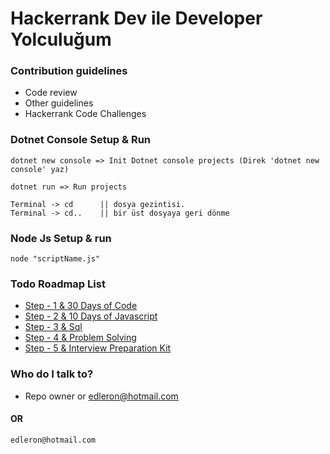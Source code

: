 # Hackerrank Dev ile Developer Yolculuğum

### Contribution guidelines

* Code review
* Other guidelines
* Hackerrank Code Challenges

### Dotnet Console Setup & Run

```
dotnet new console => Init Dotnet console projects (Direk 'dotnet new console' yaz)

dotnet run => Run projects

Terminal -> cd  	|| dosya gezintisi.
Terminal -> cd..  	|| bir üst dosyaya geri dönme
```

### Node Js Setup & run

```
node "scriptName.js"
```

### Todo Roadmap List

* [Step - 1 &amp; 30 Days of Code](https://www.hackerrank.com/domains/tutorials/30-days-of-code)
* [Step - 2 &amp; 10 Days of Javascript](https://www.hackerrank.com/domains/tutorials/10-days-of-javascript "10 Days of Javascript")
* [Step - 3 &amp; Sql](https://www.hackerrank.com/domains/sql?badge_type=sql "Sql")
* [Step - 4 &amp; Problem Solving](https://www.hackerrank.com/domains/algorithms?badge_type=problem-solving "Problem Solving")
* [Step - 5 &amp; Interview Preparation Kit](https://www.hackerrank.com/interview/interview-preparation-kit "Interview Preparation Kit")

### Who do I talk to?

* Repo owner or edleron@hotmail.com

#### OR

```
edleron@hotmail.com 
```
